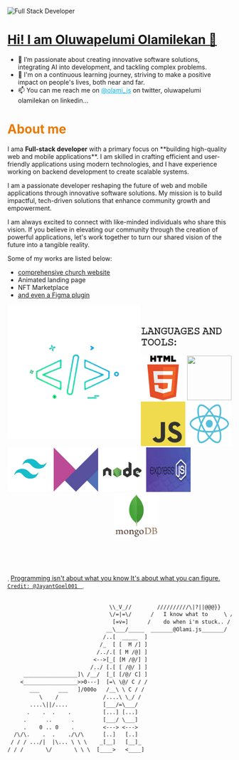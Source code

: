 ![Full Stack Developer](https://github.com/Emmauel98/Figma_Icon_Library/assets/103376339/201b15d5-f8d0-4498-9da0-94103079e1a2)

<h1 style="color: rgb(9,180,228);">
  <a href="https://github.com/Emmauel98"> Hi! I am Oluwapelumi Olamilekan 👋 </a>
</h1>


- 👀 I’m passionate about creating innovative software solutions, integrating AI into development, and tackling complex problems.
- 💞️ I'm on a continuous learning journey, striving to make a positive impact on people's lives, both near and far.
- 📫 You can me reach me on <a href="https://twitter.com/olami_js" style="color: rgb(9,180,228);">@olami_js</a> on twitter, oluwapelumi olamilekan on linkedin...

<h1 style="color: rgb(232,122,0);"> About me </h1>
<div>
  <p>
    I ama <b>Full-stack developer</b> with a primary focus on **building high-quality web and mobile applications**. I am skilled in crafting efficient and user-friendly applications using modern technologies, and I have experience working on backend development to create scalable systems.

  I am a passionate developer reshaping the future of web and mobile applications through innovative software solutions. My mission is to build impactful, tech-driven solutions that enhance community growth and empowerment.

I am always excited to connect with like-minded individuals who share this vision. If you believe in elevating our community through the creation of powerful applications, let's work together to turn our shared vision of the future into a tangible reality. </p>
  <p>Some of my works are listed below: </p>
  <!-- comprehensive church website, engaging landing pages, a versatile calculator, and even a Figma plugin. -->
  <ul>
    <li>
      <a href="https://github.com/Emmauel98/kingshillCityChurchWebsite">comprehensive church website </a>
    </li>
    <li>
      <a>Animated landing page</a>
    </li>
    <li>
      <a>NFT Marketplace</a>
    </li>
    <li>
      <a href='https://github.com/Emmauel98/Figma_Icon_Library'>and even a Figma plugin</a>
    </li>
  </ul>
</div>

<div>
  
<img align="left" height="300px" width="300px" src="/Qr_Code_Design_Vector_PNG_Images__Code_Icon_Design_Vector__Code_Icons__Icon__Illustration_PNG_Image_For_Free_Download-removebg-preview.png" />
<br/>
<h2>𝙻𝙰𝙽𝙶𝚄𝙰𝙶𝙴𝚂 𝙰𝙽𝙳 𝚃𝙾𝙾𝙻𝚂:</h2>

<code><img height="100" width="100" src="https://raw.githubusercontent.com/github/explore/80688e429a7d4ef2fca1e82350fe8e3517d3494d/topics/html/html.png"/></code>
<code><img height="100" width="100" src="https://cdn.iconscout.com/icon/free/png-256/css-131-722685.png"/></code>
<code><img height="100" width="100" src="https://raw.githubusercontent.com/github/explore/80688e429a7d4ef2fca1e82350fe8e3517d3494d/topics/javascript/javascript.png"/></code>
<code><img height="100" width="100" src="React_Logo_PNG_Vector__SVG__Free_Download-removebg-preview.png"/></code>
<code><img height="100" width="100" src="Top_20_Tailwind_CSS_Interview_Questions_and_Answers-removebg-preview.png"/></code>
<code><img height="100" width="100" src="Framer_motion_Logo_PNG_Vector__SVG__Free_Download-removebg-preview.png"/></code>
<code><img height="100" width="100" src="_Node_js__Sticker_for_Sale_by_BraveLilToaster-removebg-preview.png"/></code>
<code><img height="100" width="100" src="Getting started with Express_js.jpeg"/></code>
<code align="right"><img height="100" width="100" style="margin-left: 15rem" src="mongodb.png"/></code>
<br/>
<br/>

</div>



<br/> <br/>
<p style="color: gray">
  &sbquo;
  <a href="https://github.com/Emmauel98"> Programming isn't about what you know It's about what you can figure. 
    <code>Credit: @JayantGoel001 </code>
  </a>
  &sbquo;
</p>

```diff

                                \\_V_//        //////////\|?||@@@}}
                                \/=|=\/      /   I know what to     \ //
                                 [=v=]      /    do when i'm stuck.. /
                               __\___/_____  _______@Olami.js_______/
                              /..[  _____  ]    
                             /_  [ [  M /] ]
                            /../.[ [ M /@] ]
                           <-->[_[ [M /@/] ]
                          /../ [.[ [ /@/ ] ]
     _________________]\ /__/  [_[ [/@/ C] ]
    <_________________>>0---]  [=\ \@/ C / /
       ___      ___   ]/000o   /__\ \ C / /
          \    /              /....\ \_/ /
       ....\||/....           [___/=\___/
      .    .  .    .          [...] [...]
     .      ..      .         [___/ \___]
     .    0 .. 0    .         <---> <--->
  /\/\.    .  .    ./\/\      [..]   [..]
 / / / .../|  |\... \ \ \    _[__]   [__]_
/ / /       \/       \ \ \  [____>   <____]
```
